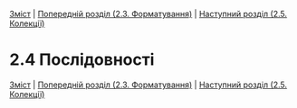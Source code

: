 [Зміст](../Contents.md) \| [Попередній розділ (2.3. Форматування)](03_Formatting.md) \| [Наступний розділ (2.5. Колекції)](05_Collections.md)

# 2.4 Послідовності






[Зміст](../Contents.md) \| [Попередній розділ (2.3. Форматування)](03_Formatting.md) \| [Наступний розділ (2.5. Колекції)](05_Collections.md)
